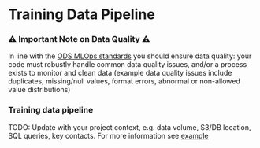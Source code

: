 # Training Data Pipeline

### ⚠ Important Note on Data Quality ⚠

In line with the [ODS MLOps standards](https://libertymutual.atlassian.net/wiki/spaces/USCMDSPRG/pages/806798069/MLOps+Maturity+Standards#Level-1-Standards) you should ensure data quality: your code must robustly handle common data quality issues, and/or a process exists to monitor and clean data (example data quality issues include duplicates, missing/null values, format errors, abnormal or non-allowed value distributions)

### Training data pipeline

TODO: Update with your project context, e.g. data volume, S3/DB location, SQL queries, key contacts. For more information see [example](https://github.com/lmigtech/Data-Science-Model-Pipeline-Template-Generator/tree/main/docs/example_project/data/training_data_pipeline.md)

